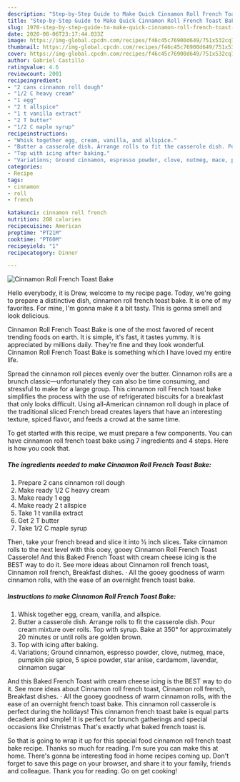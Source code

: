 ```yaml
---
description: "Step-by-Step Guide to Make Quick Cinnamon Roll French Toast Bake"
title: "Step-by-Step Guide to Make Quick Cinnamon Roll French Toast Bake"
slug: 1970-step-by-step-guide-to-make-quick-cinnamon-roll-french-toast-bake
date: 2020-08-06T23:17:44.033Z
image: https://img-global.cpcdn.com/recipes/f46c45c76900d649/751x532cq70/cinnamon-roll-french-toast-bake-recipe-main-photo.jpg
thumbnail: https://img-global.cpcdn.com/recipes/f46c45c76900d649/751x532cq70/cinnamon-roll-french-toast-bake-recipe-main-photo.jpg
cover: https://img-global.cpcdn.com/recipes/f46c45c76900d649/751x532cq70/cinnamon-roll-french-toast-bake-recipe-main-photo.jpg
author: Gabriel Castillo
ratingvalue: 4.6
reviewcount: 2001
recipeingredient:
- "2 cans cinnamon roll dough"
- "1/2 C heavy cream"
- "1 egg"
- "2 t allspice"
- "1 t vanilla extract"
- "2 T butter"
- "1/2 C maple syrup"
recipeinstructions:
- "Whisk together egg, cream, vanilla, and allspice."
- "Butter a casserole dish. Arrange rolls to fit the casserole dish. Pour cream mixture over rolls. Top with syrup. Bake at 350° for approximately 20 minutes or until rolls are golden brown."
- "Top with icing after baking."
- "Variations; Ground cinnamon, espresso powder, clove, nutmeg, mace, pumpkin pie spice, 5 spice powder, star anise, cardamom, lavendar, cinnamon sugar"
categories:
- Recipe
tags:
- cinnamon
- roll
- french

katakunci: cinnamon roll french 
nutrition: 208 calories
recipecuisine: American
preptime: "PT21M"
cooktime: "PT60M"
recipeyield: "1"
recipecategory: Dinner

---
```



![Cinnamon Roll French Toast Bake](https://img-global.cpcdn.com/recipes/f46c45c76900d649/751x532cq70/cinnamon-roll-french-toast-bake-recipe-main-photo.jpg)

Hello everybody, it is Drew, welcome to my recipe page. Today, we're going to prepare a distinctive dish, cinnamon roll french toast bake. It is one of my favorites. For mine, I'm gonna make it a bit tasty. This is gonna smell and look delicious.

Cinnamon Roll French Toast Bake is one of the most favored of recent trending foods on earth. It is simple, it's fast, it tastes yummy. It is appreciated by millions daily. They're fine and they look wonderful. Cinnamon Roll French Toast Bake is something which I have loved my entire life.

Spread the cinnamon roll pieces evenly over the butter. Cinnamon rolls are a brunch classic—unfortunately they can also be time consuming, and stressful to make for a large group. This cinnamon roll French toast bake simplifies the process with the use of refrigerated biscuits for a breakfast that only looks difficult. Using all-American cinnamon roll dough in place of the traditional sliced French bread creates layers that have an interesting texture, spiced flavor, and feeds a crowd at the same time.


To get started with this recipe, we must prepare a few components. You can have cinnamon roll french toast bake using 7 ingredients and 4 steps. Here is how you cook that.

<!--inarticleads1-->

##### The ingredients needed to make Cinnamon Roll French Toast Bake:

1. Prepare 2 cans cinnamon roll dough
1. Make ready 1/2 C heavy cream
1. Make ready 1 egg
1. Make ready 2 t allspice
1. Take 1 t vanilla extract
1. Get 2 T butter
1. Take 1/2 C maple syrup


Then, take your french bread and slice it into ½ inch slices. Take cinnamon rolls to the next level with this ooey, gooey Cinnamon Roll French Toast Casserole! And this Baked French Toast with cream cheese icing is the BEST way to do it. See more ideas about Cinnamon roll french toast, Cinnamon roll french, Breakfast dishes. · All the gooey goodness of warm cinnamon rolls, with the ease of an overnight french toast bake. 

<!--inarticleads2-->

##### Instructions to make Cinnamon Roll French Toast Bake:

1. Whisk together egg, cream, vanilla, and allspice.
1. Butter a casserole dish. Arrange rolls to fit the casserole dish. Pour cream mixture over rolls. Top with syrup. Bake at 350° for approximately 20 minutes or until rolls are golden brown.
1. Top with icing after baking.
1. Variations; Ground cinnamon, espresso powder, clove, nutmeg, mace, pumpkin pie spice, 5 spice powder, star anise, cardamom, lavendar, cinnamon sugar


And this Baked French Toast with cream cheese icing is the BEST way to do it. See more ideas about Cinnamon roll french toast, Cinnamon roll french, Breakfast dishes. · All the gooey goodness of warm cinnamon rolls, with the ease of an overnight french toast bake. This cinnamon roll casserole is perfect during the holidays! This cinnamon french toast bake is equal parts decadent and simple! It is perfect for brunch gatherings and special occasions like Christmas That&#39;s exactly what baked french toast is. 

So that is going to wrap it up for this special food cinnamon roll french toast bake recipe. Thanks so much for reading. I'm sure you can make this at home. There's gonna be interesting food in home recipes coming up. Don't forget to save this page on your browser, and share it to your family, friends and colleague. Thank you for reading. Go on get cooking!
